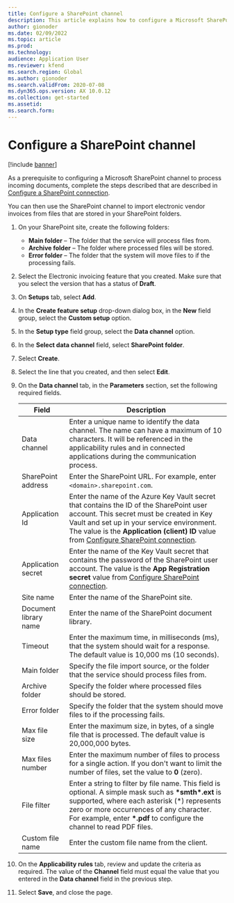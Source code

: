 ```yaml
---
title: Configure a SharePoint channel
description: This article explains how to configure a Microsoft SharePoint channel to process incoming electronic invoices.
author: gionoder
ms.date: 02/09/2022
ms.topic: article
ms.prod: 
ms.technology: 
audience: Application User
ms.reviewer: kfend
ms.search.region: Global
ms.author: gionoder
ms.search.validFrom: 2020-07-08
ms.dyn365.ops.version: AX 10.0.12
ms.collection: get-started
ms.assetid: 
ms.search.form: 
---
```


# Configure a SharePoint channel

[!include [banner](../../includes/banner.md)]

As a prerequisite to configuring a Microsoft SharePoint channel to process incoming documents, complete the steps described that are described in [Configure a SharePoint connection](e-invoicing-create-sharepoint-connection.md).

You can then use the SharePoint channel to import electronic vendor invoices from files that are stored in your SharePoint folders.

1. On your SharePoint site, create the following folders:

    - **Main folder** – The folder that the service will process files from.
    - **Archive folder** – The folder where processed files will be stored.
    - **Error folder** – The folder that the system will move files to if the processing fails.

2. Select the Electronic invoicing feature that you created. Make sure that you select the version that has a status of **Draft**.
3. On **Setups** tab, select **Add**.
4. In the **Create feature setup** drop-down dialog box, in the **New** field group, select the **Custom setup** option.
5. In the **Setup type** field group, select the **Data channel** option.
6. In the **Select data channel** field, select **SharePoint folder**.
7. Select **Create**.
8. Select the line that you created, and then select **Edit**.
9. On the **Data channel** tab, in the **Parameters** section, set the following required fields.

    | Field                 | Description |
    |-----------------------|-------------|
    | Data channel          | Enter a unique name to identify the data channel. The name can have a maximum of 10 characters. It will be referenced in the applicability rules and in connected applications during the communication process. |
    | SharePoint address    | Enter the SharePoint URL. For example, enter `<domain>.sharepoint.com`. |
    | Application Id        | Enter the name of the Azure Key Vault secret that contains the ID of the SharePoint user account. This secret must be created in Key Vault and set up in your service environment. The value is the **Application (client) ID** value from [Configure SharePoint connection](e-invoicing-create-sharepoint-connection.md). |
    | Application secret    | Enter the name of the Key Vault secret that contains the password of the SharePoint user account. The value is the **App Registration secret** value from [Configure SharePoint connection](e-invoicing-create-sharepoint-connection.md). |
    | Site name             | Enter the name of the SharePoint site. |
    | Document library name | Enter the name of the SharePoint document library. |
    | Timeout               | Enter the maximum time, in milliseconds (ms), that the system should wait for a response. The default value is 10,000 ms (10 seconds). |
    | Main folder           | Specify the file import source, or the folder that the service should process files from. |
    | Archive folder        | Specify the folder where processed files should be stored. |
    | Error folder          | Specify the folder that the system should move files to if the processing fails. |
    | Max file size         | Enter the maximum size, in bytes, of a single file that is processed. The default value is 20,000,000 bytes. |
    | Max files number      | Enter the maximum number of files to process for a single action. If you don't want to limit the number of files, set the value to **0** (zero). |
    | File filter           | Enter a string to filter by file name. This field is optional. A simple mask such as **\*smth\*.ext** is supported, where each asterisk (\*) represents zero or more occurrences of any character. For example, enter **\*.pdf** to configure the channel to read PDF files. |
    | Custom file name      | Enter the custom file name from the client. |

10. On the **Applicability rules** tab, review and update the criteria as required. The value of the **Channel** field must equal the value that you entered in the **Data channel** field in the previous step.
11. Select **Save**, and close the page.
